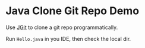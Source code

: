 Java Clone Git Repo Demo
===========================

Use [JGit](https://www.eclipse.org/jgit) to clone a git repo programmatically.

Run `Hello.java` in you IDE, then check the local dir.